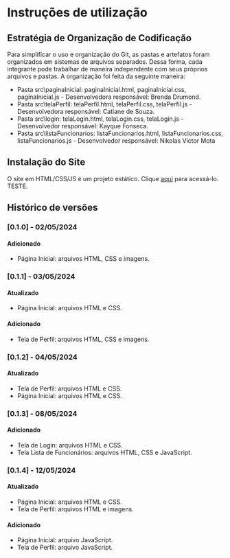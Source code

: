 # Instruções de utilização

## Estratégia de Organização de Codificação 

Para simplificar o uso e organização do Git, as pastas e artefatos foram organizados em sistemas de arquivos separados. Dessa forma, cada integrante pode trabalhar de maneira independente com seus próprios arquivos e pastas. A organização foi feita da seguinte maneira:
- Pasta src\paginaInicial: paginaInicial.html, paginaInicial.css, paginaInicial.js - Desenvolvedora responsável: Brenda Drumond.
- Pasta src\telaPerfil: telaPerfil.html, telaPerfil.css, telaPerfil.js - Desenvolvedora responsável: Catiane de Souza.
- Pasta src\login: telaLogin.html, telaLogin.css, telaLogin.js - Desenvolvedor responsável: Kayque Fonseca.
- Pasta src\listaFuncionarios: listaFuncionarios.html, listaFuncionarios.css, listaFuncionarios.js - Desenvolvedor responsável: Nikolas Victor Mota


## Instalação do Site

O site em HTML/CSS/JS é um projeto estático. Clique <a href="/codigo-fonte/paginaInicial/index_pagina_inicial.html">aqui</a> para acessá-lo. TESTE.

## Histórico de versões

### [0.1.0] - 02/05/2024
#### Adicionado
- Página Inicial: arquivos HTML, CSS e imagens.

### [0.1.1] - 03/05/2024
#### Atualizado
- Página Inicial: arquivos HTML e CSS.

#### Adicionado
- Tela de Perfil: arquivos HTML, CSS e imagens.

### [0.1.2] - 04/05/2024
#### Atualizado
- Tela de Perfil: arquivos HTML e CSS.
- Página Inicial: arquivos HTML e CSS.

### [0.1.3] - 08/05/2024
#### Adicionado
- Tela de Login: arquivos HTML e CSS.
- Tela Lista de Funcionários: arquivos HTML, CSS e JavaScript.

### [0.1.4] - 12/05/2024
#### Atualizado
- Página Inicial: arquivos HTML e CSS.
- Tela de Perfil: arquivos HTML e imagens.

#### Adicionado
- Página Inicial: arquivo JavaScript.
- Tela de Perfil: arquivo JavaScript.
